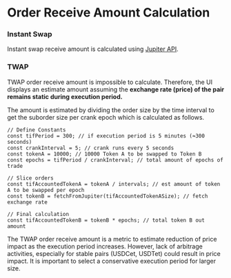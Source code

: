 # Order Receive Amount Calculation

### Instant Swap

Instant swap receive amount is calculated using [Jupiter API](https://docs.jup.ag/integrating-jupiter-1/start-with-the-jupiter-api).

### TWAP

TWAP order receive amount is impossible to calculate. Therefore, the UI displays an estimate amount assuming the **exchange rate (price) of the pair remains static during execution period.**

The amount is estimated by dividing the order size by the time interval to get the suborder size per crank epoch which is calculated as follows.

```tsx
// Define Constants
const tifPeriod = 300; // if execution period is 5 minutes (≈300 seconds)
const crankInterval = 5; // crank runs every 5 seconds
const tokenA = 10000; // 10000 Token A to be swapped to Token B
const epochs = tifPeriod / crankInterval; // total amount of epochs of trade

// Slice orders
const tifAccountedTokenA = tokenA / intervals; // est amount of token A to be swapped per epoch
const tokenB = fetchFromJupiter(tifAccountedTokenASize); // fetch exchange rate

// Final calculation
const tifAccountedTokenB = tokenB * epochs; // total token B out amount
```

The TWAP order receive amount is a metric to estimate reduction of price impact as the execution period increases. However, lack of arbitrage activities, especially for stable pairs (USDCet, USDTet) could result in price impact. It is important to select a conservative execution period for larger size.

